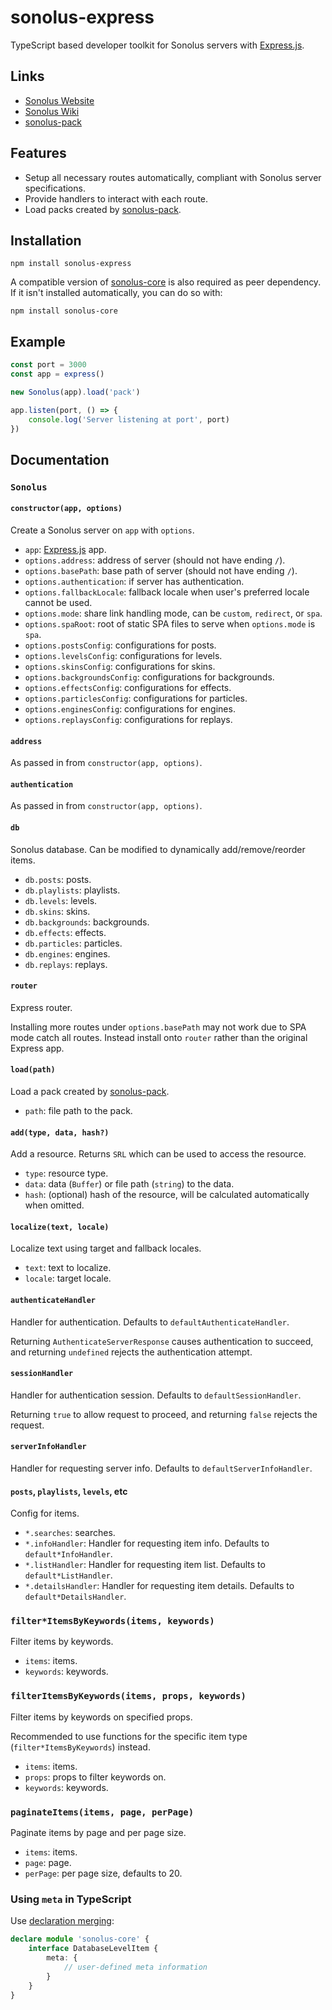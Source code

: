 # sonolus-express

TypeScript based developer toolkit for Sonolus servers with [Express.js](https://expressjs.com).

## Links

-   [Sonolus Website](https://sonolus.com)
-   [Sonolus Wiki](https://wiki.sonolus.com)
-   [sonolus-pack](https://github.com/Sonolus/sonolus-pack)

## Features

-   Setup all necessary routes automatically, compliant with Sonolus server specifications.
-   Provide handlers to interact with each route.
-   Load packs created by [sonolus-pack](https://github.com/Sonolus/sonolus-pack).

## Installation

```
npm install sonolus-express
```

A compatible version of [sonolus-core](https://github.com/Sonolus/sonolus-core) is also required as peer dependency. If it isn't installed automatically, you can do so with:

```
npm install sonolus-core
```

## Example

```ts
const port = 3000
const app = express()

new Sonolus(app).load('pack')

app.listen(port, () => {
    console.log('Server listening at port', port)
})
```

## Documentation

### `Sonolus`

#### `constructor(app, options)`

Create a Sonolus server on `app` with `options`.

-   `app`: [Express.js](https://expressjs.com) app.
-   `options.address`: address of server (should not have ending `/`).
-   `options.basePath`: base path of server (should not have ending `/`).
-   `options.authentication`: if server has authentication.
-   `options.fallbackLocale`: fallback locale when user's preferred locale cannot be used.
-   `options.mode`: share link handling mode, can be `custom`, `redirect`, or `spa`.
-   `options.spaRoot`: root of static SPA files to serve when `options.mode` is `spa`.
-   `options.postsConfig`: configurations for posts.
-   `options.levelsConfig`: configurations for levels.
-   `options.skinsConfig`: configurations for skins.
-   `options.backgroundsConfig`: configurations for backgrounds.
-   `options.effectsConfig`: configurations for effects.
-   `options.particlesConfig`: configurations for particles.
-   `options.enginesConfig`: configurations for engines.
-   `options.replaysConfig`: configurations for replays.

#### `address`

As passed in from `constructor(app, options)`.

#### `authentication`

As passed in from `constructor(app, options)`.

#### `db`

Sonolus database. Can be modified to dynamically add/remove/reorder items.

-   `db.posts`: posts.
-   `db.playlists`: playlists.
-   `db.levels`: levels.
-   `db.skins`: skins.
-   `db.backgrounds`: backgrounds.
-   `db.effects`: effects.
-   `db.particles`: particles.
-   `db.engines`: engines.
-   `db.replays`: replays.

#### `router`

Express router.

Installing more routes under `options.basePath` may not work due to SPA mode catch all routes. Instead install onto `router` rather than the original Express app.

#### `load(path)`

Load a pack created by [sonolus-pack](https://github.com/NonSpicyBurrito/sonolus-pack).

-   `path`: file path to the pack.

#### `add(type, data, hash?)`

Add a resource. Returns `SRL` which can be used to access the resource.

-   `type`: resource type.
-   `data`: data (`Buffer`) or file path (`string`) to the data.
-   `hash`: (optional) hash of the resource, will be calculated automatically when omitted.

#### `localize(text, locale)`

Localize text using target and fallback locales.

-   `text`: text to localize.
-   `locale`: target locale.

#### `authenticateHandler`

Handler for authentication. Defaults to `defaultAuthenticateHandler`.

Returning `AuthenticateServerResponse` causes authentication to succeed, and returning `undefined` rejects the authentication attempt.

#### `sessionHandler`

Handler for authentication session. Defaults to `defaultSessionHandler`.

Returning `true` to allow request to proceed, and returning `false` rejects the request.

#### `serverInfoHandler`

Handler for requesting server info. Defaults to `defaultServerInfoHandler`.

#### `posts`, `playlists`, `levels`, etc

Config for items.

-   `*.searches`: searches.
-   `*.infoHandler`: Handler for requesting item info. Defaults to `default*InfoHandler`.
-   `*.listHandler`: Handler for requesting item list. Defaults to `default*ListHandler`.
-   `*.detailsHandler`: Handler for requesting item details. Defaults to `default*DetailsHandler`.

### `filter*ItemsByKeywords(items, keywords)`

Filter items by keywords.

-   `items`: items.
-   `keywords`: keywords.

### `filterItemsByKeywords(items, props, keywords)`

Filter items by keywords on specified props.

Recommended to use functions for the specific item type (`filter*ItemsByKeywords`) instead.

-   `items`: items.
-   `props`: props to filter keywords on.
-   `keywords`: keywords.

### `paginateItems(items, page, perPage)`

Paginate items by page and per page size.

-   `items`: items.
-   `page`: page.
-   `perPage`: per page size, defaults to 20.

### Using `meta` in TypeScript

Use [declaration merging](https://www.typescriptlang.org/docs/handbook/declaration-merging.html):

```ts
declare module 'sonolus-core' {
    interface DatabaseLevelItem {
        meta: {
            // user-defined meta information
        }
    }
}
```
